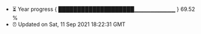 - ⏳ Year progress { ████████████████████▁▁▁▁▁▁▁▁▁▁ } 69.52 %
- ⏰ Updated on Sat, 11 Sep 2021 18:22:31 GMT

